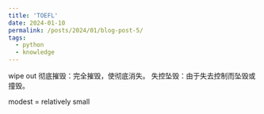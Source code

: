 ```yaml
---
title: 'TOEFL'
date: 2024-01-10
permalink: /posts/2024/01/blog-post-5/
tags:
  - python
  - knowledge
---
```


wipe out
彻底摧毁：完全摧毁，使彻底消失。
失控坠毁：由于失去控制而坠毁或撞毁。

modest = relatively small